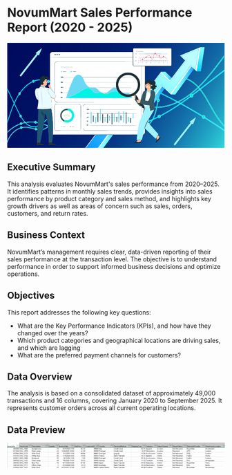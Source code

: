 # NovumMart Sales Performance Report (2020 - 2025)

![Header image](header-image.jpg)

## Executive Summary
This analysis evaluates NovumMart's sales performance from 2020–2025. It identifies patterns in monthly sales trends, provides insights into sales performance by product category and sales method, and highlights key growth drivers as well as areas of concern such as sales, orders, customers, and return rates.

## Business Context
NovumMart’s management requires clear, data-driven reporting of their sales performance at the transaction level. The objective is to understand performance in order to support informed business decisions and optimize operations.

## Objectives
This report addresses the following key questions:
- What are the Key Performance Indicators (KPIs), and how have they changed over the years?
- Which product categories and geographical locations are driving sales, and which are lagging
- What are the preferred payment channels for customers?

## Data Overview
The analysis is based on a consolidated dataset of approximately 49,000 transactions and 16 columns, covering January 2020 to September 2025. It represents customer orders across all current operating locations.

## Data Preview
![Data preview](data-preview.PNG)
